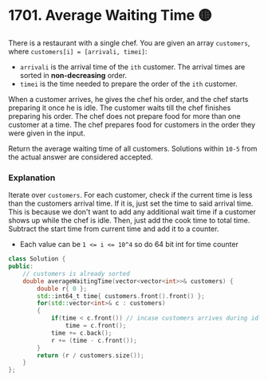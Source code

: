 # 1701. Average Waiting Time 🟡

There is a restaurant with a single chef. You are given an array `customers`, where `customers[i] = [arrivali, timei]`:

 - `arrivali` is the arrival time of the `ith` customer. The arrival times are sorted in **non-decreasing** order.
 - `timei` is the time needed to prepare the order of the `ith` customer.

When a customer arrives, he gives the chef his order, and the chef starts preparing it once he is idle. The customer waits till the chef finishes preparing his order. The chef does not prepare food for more than one customer at a time. The chef prepares food for customers in the order they were given in the input.

Return the average waiting time of all customers. Solutions within `10-5` from the actual answer are considered accepted.

### Explanation

Iterate over `customers`. For each customer, check if the current time is less than the customers arrival time. If it is, just set the time to said arrival time. This is because we don't want to add any additional wait time if a customer shows up while the chef is idle. Then, just add the cook time to total time. Subtract the start time from current time and add it to a counter.

 - Each value can be `1 <= i <= 10^4` so do 64 bit int for time counter

```cpp
class Solution {
public:
    // customers is already sorted
    double averageWaitingTime(vector<vector<int>>& customers) {
        double r{ 0 };
        std::int64_t time{ customers.front().front() };
        for(std::vector<int>& c : customers)
        {
            if(time < c.front()) // incase customers arrives during idle time
                time = c.front();
            time += c.back();
            r += (time - c.front());
        }
        return (r / customers.size());
    }
};
```